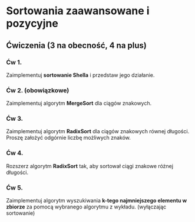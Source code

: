 # Sortowania zaawansowane i pozycyjne


## Ćwiczenia (3 na obecność, 4 na plus)


### Ćw 1.

Zaimplementuj **sortowanie Shella** i przedstaw jego działanie.

### Ćw 2. (obowiązkowe)

Zaimplementuj algorytm **MergeSort** dla ciągów znakowych.

### Ćw 3.

Zaimplementuj algorytm **RadixSort** dla ciągów znakowych równej długości. Proszę założyć odgórnie liczbę możliwych znaków.

### Ćw 4.

Rozszerz algorytm **RadixSort** tak, aby sortował ciągi znakowe różnej długości.

### Ćw 5. 

Zaimplementuj algorytm wyszukiwania **k-tego najmniejszego elementu w zbiorze** za pomocą wybranego algorytmu z wykładu. (wyłączając sortowanie)
